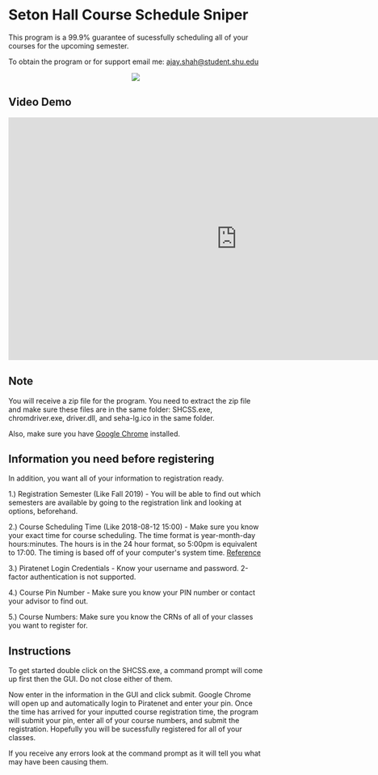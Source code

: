 # Seton Hall Course Schedule Sniper

This program is a 99.9% guarantee of sucessfully scheduling all of your courses for the upcoming semester.

To obtain the program or for support email me: ajay.shah@student.shu.edu
<p align="center">
    <img src="https://i.imgur.com/KQb3Ztd.png">
 </p>  
 
## Video Demo
<iframe width="904" height="480" src="https://www.youtube.com/embed/bubaP4So93g" frameborder="0" allow="autoplay; encrypted-media" allowfullscreen></iframe>

## Note
You will receive a zip file for the program. You need to extract the zip file and make sure these files are in the same folder: SHCSS.exe, chromdriver.exe, driver.dll, and seha-lg.ico
in the same folder.

Also, make sure you have [Google Chrome](https://www.google.com/chrome/) installed.

## Information you need before registering
In addition, you want all of your information to registration ready.


1.) Registration Semester (Like Fall 2019) - You will be able to find out which semesters are available
    by going to the registration link and looking at options, beforehand.

2.) Course Scheduling Time (Like 2018-08-12 15:00) - Make sure you know your exact time for course
    scheduling. The time format is year-month-day hours:minutes. The hours is in the 24 hour format,
    so 5:00pm is equivalent to 17:00. The timing is based off of your computer's system time. [Reference](http://militarytimechart.com/)

3.) Piratenet Login Credentials - Know your username and password. 2-factor authentication is not supported.

4.) Course Pin Number - Make sure you know your PIN number or contact your advisor to find out.

5.) Course Numbers: Make sure you know the CRNs of all of your classes you want to register for.

## Instructions
To get started double click on the SHCSS.exe, a command prompt will come up first
then the GUI. Do not close either of them.

Now enter in the information in the GUI and click submit. Google Chrome will open up and automatically login to Piratenet and enter your pin. Once the time has arrived for your inputted course registration time, the program will submit your pin, enter all of your course numbers, and submit the registration. Hopefully you will be sucessfully registered for all of your classes.

If you receive any errors look at the command prompt as it will tell you what may have been causing them.


